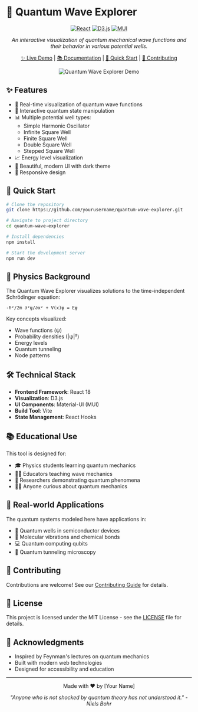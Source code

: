 # 🌊 Quantum Wave Explorer

<div align="center">

[![React](https://img.shields.io/badge/React-18.2.0-61DAFB?style=for-the-badge&logo=react)](https://reactjs.org/)
[![D3.js](https://img.shields.io/badge/D3.js-7.8.5-F9A03C?style=for-the-badge&logo=d3.js)](https://d3js.org/)
[![MUI](https://img.shields.io/badge/MUI-5.14.5-007FFF?style=for-the-badge&logo=mui)](https://mui.com/)

*An interactive visualization of quantum mechanical wave functions and their behavior in various potential wells.*

[✨ Live Demo](#) | [📚 Documentation](#) | [🚀 Quick Start](#quick-start) | [🤝 Contributing](#contributing)

![Quantum Wave Explorer Demo](demo.gif)

</div>

## ✨ Features

- 🎯 Real-time visualization of quantum wave functions
- 🔄 Interactive quantum state manipulation
- 📊 Multiple potential well types:
  - Simple Harmonic Oscillator
  - Infinite Square Well
  - Finite Square Well
  - Double Square Well
  - Stepped Square Well
- 📈 Energy level visualization
- 🎨 Beautiful, modern UI with dark theme
- 📱 Responsive design

## 🚀 Quick Start

```bash
# Clone the repository
git clone https://github.com/yourusername/quantum-wave-explorer.git

# Navigate to project directory
cd quantum-wave-explorer

# Install dependencies
npm install

# Start the development server
npm run dev
```

## 🧪 Physics Background

The Quantum Wave Explorer visualizes solutions to the time-independent Schrödinger equation:

```
-ℏ²/2m ∂²ψ/∂x² + V(x)ψ = Eψ
```

Key concepts visualized:
- Wave functions (ψ)
- Probability densities (|ψ|²)
- Energy levels
- Quantum tunneling
- Node patterns

## 🛠️ Technical Stack

- **Frontend Framework**: React 18
- **Visualization**: D3.js
- **UI Components**: Material-UI (MUI)
- **Build Tool**: Vite
- **State Management**: React Hooks

## 📚 Educational Use

This tool is designed for:

- 🎓 Physics students learning quantum mechanics
- 👩‍🏫 Educators teaching wave mechanics
- 🔬 Researchers demonstrating quantum phenomena
- 👩‍💻 Anyone curious about quantum mechanics

## 🎯 Real-world Applications

The quantum systems modeled here have applications in:

- 🔋 Quantum wells in semiconductor devices
- 🧬 Molecular vibrations and chemical bonds
- 💻 Quantum computing qubits
- 📡 Quantum tunneling microscopy

## 🤝 Contributing

Contributions are welcome! See our [Contributing Guide](CONTRIBUTING.md) for details.

## 📝 License

This project is licensed under the MIT License - see the [LICENSE](LICENSE) file for details.

## 🙏 Acknowledgments

- Inspired by Feynman's lectures on quantum mechanics
- Built with modern web technologies
- Designed for accessibility and education

---

<div align="center">

Made with ❤️ by [Your Name]

*"Anyone who is not shocked by quantum theory has not understood it." - Niels Bohr*

</div>